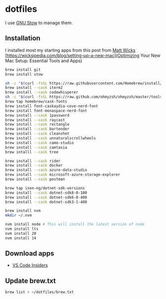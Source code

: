 # dotfiles

I use [GNU Stow](https://www.gnu.org/software/stow/) to manage them.

## Installation

I installed most my starting apps from this post from [Matt Wicks](https://www.linkedin.com/in/matt-wicks/) [https://wicksipedia.com/blog/setting-up-a-new-mac](Optimizing Your New Mac Setup: Essential Tools and Apps)

```sh
brew install git
brew install stow

sh -c "$(curl -fsSL https://raw.githubusercontent.com/Homebrew/install/HEAD/install.sh)"
brew install --cask iterm2
brew install --cask codewhisperer
sh -c "$(curl -fsSL https://raw.github.com/ohmyzsh/ohmyzsh/master/tools/install.sh)"
brew tap homebrew/cask-fonts
brew install font-caskaydia-cove-nerd-font
brew install font-monaspace-nerd-font
brew install --cask 1password
brew install --cask raycast
brew install --cask rectangle
brew install --cask bartender
brew install --cask cleanshot
brew install --cask unnaturalscrollwheels
brew install --cask camo-studio
brew install --cask camtasia
brew intalll --cask tree

brew install --cask rider
brew install --cask docker
brew install --cask azure-data-studio
brew install --cask microsoft-azure-storage-explorer
brew install --cask postman

brew tap isen-ng/dotnet-sdk-versions
brew install --cask dotnet-sdk8-0-100
brew install --cask dotnet-sdk6-0-400
brew install --cask dotnet-sdk3-1-400

brew install nvm
mkdir ~/.nvm

nvm install node # This will install the latest version of node
nvm install lts
nvm install 20
nvm install 14

```

## Download apps

- [VS Code Insiders](https://code.visualstudio.com/docs/?dv=osx&build=insiders)

## Update brew.txt

```bash
brew list > ~/dotfiles/brew.txt
```
